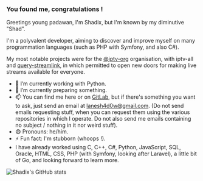 ### You found me, congratulations !

Greetings young padawan, I'm Shadix, but I'm known by my diminutive "Shad".

I'm a polyvalent developer, aiming to discover and improve myself on many programmation languages (such as PHP with Symfony, and also C#).

My most notable projects were for the [@iptv-org](https://github.com/iptv-org) organisation, with iptv-all and [query-streamlink](https://github.com/LaneSh4d0w/query-streamlink), in which permitted to open new doors for making live streams available for everyone.

- 🔭 I’m currently working with Python.
- 🌱 I’m currently preparing something.
- 📫 You can find me here or on [GitLab](https://gitlab.com/theofficialomega), but if there's something you want to ask, just send an email at lanesh4d0w@gmail.com. (Do not send emails requesting stuff, when you can request them using the various repositories in which I operate. Do not also send me emails containing no subject / nothing in it nor weird stuff).
- 😄 Pronouns: he/him.
- ⚡ Fun fact: I'm stubborn (whoops !).
- I have already worked using C, C++, C#, Python, JavaScript, SQL, Oracle, HTML, CSS, PHP (with Symfony, looking after Laravel), a little bit of Go, and looking forward to learn more.

![Shadix's GitHub stats](https://github-readme-stats.vercel.app/api?username=lanesh4d0w&show_icons=true)
